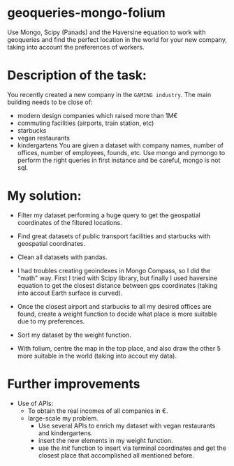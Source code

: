 # geoqueries-mongo-folium

Use Mongo, Scipy (Panads) and the Haversine equation to work with geoqueries and find the perfect location in the world for your new company, taking into account the preferences of workers.

# Description of the task:

You recently created a new company in the `GAMING industry`. The main building needs to be close of:
- modern design companies which raised more than 1M€
- commuting facilities (airports, train station, etc)
- starbucks
- vegan restaurants
- kindergartens 
You are given a dataset with company names, number of offices, number of employees, founds, etc. Use mongo and pymongo to perform the right queries in first instance and be careful, mongo is not sql.

# My solution:
- Filter my dataset performing a huge query to get the geospatial coordinates of the filtered locations.
- Find great datasets of public transport facilities and starbucks with geospatial coordinates.
- Clean all datasets with pandas.
- I had troubles creating geoindexes in Mongo Compass, so I did the "math" way. First I tried with Scipy library, but finally I used haversine equation to get the closest distance between gps coordinates (taking into accout Earth surface is curved).
- Once the closest airport and starbucks to all my desired offices are found, create a weight function to decide what place is more suitable due to my preferences.

- Sort my dataset by the weight function.
- With folium, centre the map in the top place, and also draw the other 5 more suitable in the world (taking into accout my data).

# Further improvements
- Use of APIs:
    -  To obtain the real incomes of all companies in €.
    - large-scale my problem.
        - Use several APIs to enrich my dataset with vegan restaurants and kindergartens.
        - insert the new elements in my weight function.
        - use the _init_ function to insert via terminal coordinates and get the closest place that accomplished all mentioned before.

